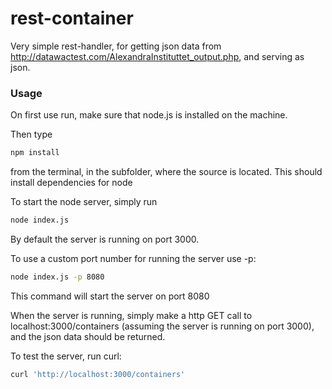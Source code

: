 # rest-container

Very simple rest-handler, for getting json data from http://datawactest.com/AlexandraInstituttet_output.php, and serving as json.


### Usage

On first use run, make sure that node.js is installed on the machine.

Then type

```bash
npm install
```
from the terminal, in the subfolder, where the source is located. This should install dependencies for node

To start the node server, simply run

```bash
node index.js
```

By default the server is running on port 3000.

To use a custom port number for running the server use -p:

```bash
node index.js -p 8080
```
This command will start the server on port 8080


When the server is running, simply make a http GET call to localhost:3000/containers (assuming the server is running on port 3000), and the json data should be returned.

To test the server, run curl:

```bash
curl 'http://localhost:3000/containers'
```
